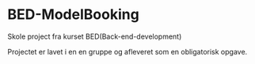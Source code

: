 # BED-ModelBooking
Skole project fra kurset BED(Back-end-development)

Projectet er lavet i en en gruppe og afleveret som en obligatorisk opgave.
